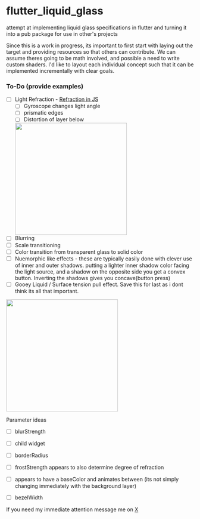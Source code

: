 # flutter_liquid_glass
attempt at implementing liquid glass specifications in flutter and turning it into a pub package for use in other's projects

Since this is a work in progress, its important to first start with laying out the target and providing resources so that others can contribute. We can assume theres going to be math involved, and possible a need to write custom shaders.
I'd like to layout each individual concept such that it can be implemented incrementally with clear goals. 



### To-Do  (provide examples)

- [ ] Light Refraction - [Refraction in JS](https://www.youtube.com/watch?v=1LGa50gncgg)
  - [ ] Gyroscope changes light angle
  - [ ] prismatic edges 
  - [ ] Distortion of layer below
        
  <img src="https://github.com/user-attachments/assets/0ffb0f8c-ad8a-4a35-90d8-6b1d7e9f3bb0" width="300"/>
- [ ] Blurring
- [ ] Scale transitioning
- [ ] Color transition from transparent glass to solid color
- [ ] Nuemorphic like effects - these are typically easily done with clever use of inner and outer shadows. putting a lighter inner shadow color facing the light source, and a shadow on the opposite side you get a convex button. Inverting the shadows gives you concave(button press)
- [ ] Gooey Liquid / Surface tension pull effect. Save this for last as i dont think its all that important.

 <img src="https://github.com/user-attachments/assets/d03f71bd-356f-4004-bdff-98fec38fb8c9" width="300"/>



Parameter ideas
- [ ] blurStrength
- [ ] child widget
- [ ] borderRadius
- [ ] frostStrength appears to also determine degree of refraction
- [ ] appears to have a baseColor and animates between (its not simply changing immediately with the background layer)
- [ ] bezelWidth


If you need my immediate attention message me on [X](https://x.com/All4nDev)
